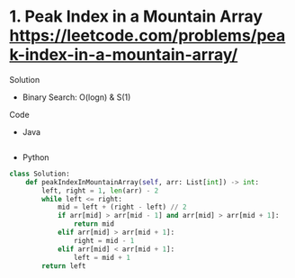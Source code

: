 # 1. Peak Index in a Mountain Array https://leetcode.com/problems/peak-index-in-a-mountain-array/

Solution

- Binary Search: O(logn) & S(1)

Code

- Java

```java

```

- Python

```python
class Solution:
    def peakIndexInMountainArray(self, arr: List[int]) -> int:
        left, right = 1, len(arr) - 2
        while left <= right:
            mid = left + (right - left) // 2
            if arr[mid] > arr[mid - 1] and arr[mid] > arr[mid + 1]:
                return mid
            elif arr[mid] > arr[mid + 1]:
                right = mid - 1
            elif arr[mid] < arr[mid + 1]:
                left = mid + 1
        return left
```
